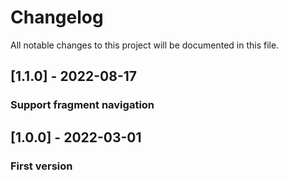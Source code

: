 # Changelog
All notable changes to this project will be documented in this file.

## [1.1.0] - 2022-08-17
### Support fragment navigation

## [1.0.0] - 2022-03-01
### First version
